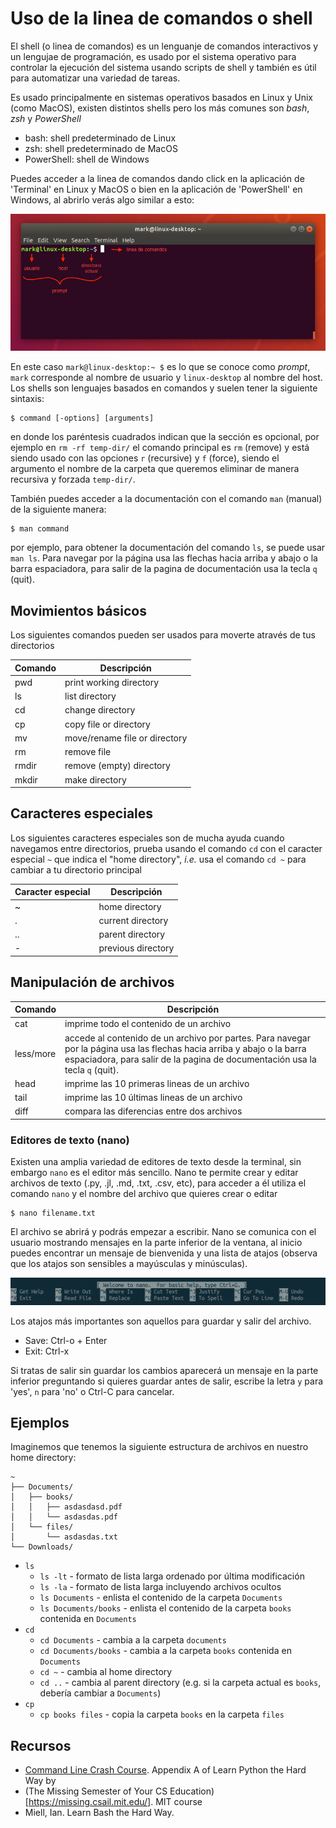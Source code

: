 # Uso de la linea de comandos o shell

El shell (o linea de comandos) es un lenguanje de comandos interactivos y un lengujae de programación, es usado por el sistema operativo para controlar la ejecución del sistema usando scripts de shell y también es útil para automatizar una variedad de tareas.

Es usado principalmente en sistemas operativos basados en Linux y Unix (como MacOS), existen distintos shells pero los más comunes son *bash*, *zsh* y *PowerShell*

- bash: shell predeterminado de Linux
- zsh: shell predeterminado de MacOS
- PowerShell: shell de Windows

Puedes acceder a la linea de comandos dando click en la aplicación de 'Terminal' en Linux y MacOS o bien en la aplicación de 'PowerShell' en Windows, al abrirlo verás algo similar a esto:

![prompt](prompt.png)

En este caso `mark@linux-desktop:~ $` es lo que se conoce como *prompt*, `mark` corresponde al nombre de usuario y `linux-desktop` al nombre del host. Los shells son lenguajes basados en comandos y suelen tener la siguiente sintaxis:

```
$ command [-options] [arguments]
```

en donde los paréntesis cuadrados indican que la sección es opcional, por ejemplo en `rm -rf temp-dir/` el comando principal es `rm` (remove) y está siendo usado con las opciones `r` (recursive) y `f` (force), siendo el argumento el nombre de la carpeta que queremos eliminar de manera recursiva y forzada `temp-dir/`.

También puedes acceder a la documentación con el comando `man` (manual) de la siguiente manera:

```
$ man command
```

por ejemplo, para obtener la documentación del comando `ls`, se puede usar `man ls`. Para navegar por la página usa las flechas hacia arriba y abajo o la barra espaciadora, para salir de la pagina de documentación usa la tecla `q` (quit).


## Movimientos básicos

Los siguientes comandos pueden ser usados para moverte através de tus directorios

| Comando | Descripción |
| --- | --- |
| pwd | print working directory |
| ls | list directory |
| cd | change directory |
| cp | copy file or directory |
| mv | move/rename file or directory |
| rm | remove file |
| rmdir | remove (empty) directory |
| mkdir | make directory |


## Caracteres especiales

Los siguientes caracteres especiales son de mucha ayuda cuando navegamos entre directorios, prueba usando el comando `cd` con el caracter especial `~` que indica el "home directory", *i.e.* usa el comando `cd ~` para cambiar a tu directorio principal

| Caracter especial | Descripción |
| --- | --- |
| ~ | home directory |
| . | current directory |
| .. | parent directory |
| - | previous directory |


## Manipulación de archivos

| Comando | Descripción |
| --- | --- |
| cat | imprime todo el contenido de un archivo |
| less/more | accede al contenido de un archivo por partes. Para navegar por la página usa las flechas hacia arriba y abajo o la barra espaciadora, para salir de la pagina de documentación usa la tecla `q` (quit). |
| head | imprime las 10 primeras lineas de un archivo |
| tail | imprime las 10 últimas lineas de un archivo |
| diff | compara las diferencias entre dos archivos |


### Editores de texto (nano)

Existen una amplia variedad de editores de texto desde la terminal, sin embargo `nano` es el editor más sencillo. Nano te permite crear y editar archivos de texto (.py, .jl, .md, .txt, .csv, etc), para acceder a él utiliza el comando `nano` y el nombre del archivo que quieres crear o editar

```
$ nano filename.txt
```

El archivo se abrirá y podrás empezar a escribir. Nano se comunica con el usuario mostrando mensajes en la parte inferior de la ventana, al inicio puedes encontrar un mensaje de bienvenida y una lista de atajos (observa que los atajos son sensibles a mayúsculas y minúsculas).

![nano](nano.png)

Los atajos más importantes son aquellos para guardar y salir del archivo.

- Save: Ctrl-o + Enter
- Exit: Ctrl-x

Si tratas de salir sin guardar los cambios aparecerá un mensaje en la parte inferior preguntando si quieres guardar antes de salir, escribe la letra `y` para 'yes', `n` para 'no' o Ctrl-C para cancelar.


## Ejemplos

Imaginemos que tenemos la siguiente estructura de archivos en nuestro home directory:

```
~
├── Documents/
│   ├── books/
│   │   ├── asdasdasd.pdf
│   │   └── asdasdas.pdf
│   └── files/
│       └── asdasdas.txt
└── Downloads/
```

- `ls`
    - `ls -lt` - formato de lista larga ordenado por última modificación
    - `ls -la` - formato de lista larga incluyendo archivos ocultos
    - `ls Documents` - enlista el contenido de la carpeta `Documents`
    - `ls Documents/books` - enlista el contenido de la carpeta `books` contenida en `Documents`
- `cd`
    - `cd Documents` - cambia a la carpeta `documents`
    - `cd Documents/books` - cambia a la carpeta `books` contenida en `Documents`
    - `cd ~` - cambia al home directory
    - `cd ..` - cambia al parent directory (e.g. si la carpeta actual es `books`, debería cambiar a `Documents`)
- `cp`
    - `cp books files` - copia la carpeta `books` en la carpeta `files`

## Recursos

- [Command Line Crash Course](https://learnpythonthehardway.org/book/appendixa.html). Appendix A of Learn Python the Hard Way by 
- (The Missing Semester of Your CS Education)[https://missing.csail.mit.edu/]. MIT course
- Miell, Ian. Learn Bash the Hard Way.
